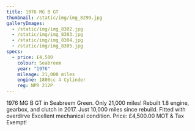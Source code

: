 ```yaml
---
title: 1976 MG B GT
thumbnail: /static/img/img_8299.jpg
galleryImages:
  - /static/img/img_8302.jpg
  - /static/img/img_8303.jpg
  - /static/img/img_8304.jpg
  - /static/img/img_8305.jpg
specs:
  - price: £4,500
    colour: Seabreem
    year: "1976"
    mileage: 21,000 miles
    engine: 1800cc 4 Cylinder
    reg: NPR 212P
---
```

1976 MG B GT in Seabreem Green. Only 21,000 miles! Rebuilt 1.8 engine, gearbox, and clutch in 2017. Just 10,000 miles since rebuild. Fitted with overdirve Excellent mechanical condition. Price: £4,500.00 MOT & Tax Exempt!